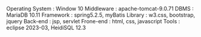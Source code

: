 
Operating System : Window 10
Middleware : apache-tomcat-9.0.71
DBMS : MariaDB 10.11
Framework : spring5.2.5, myBatis
Library : w3.css, bootstrap, jquery
Back-end : jsp, servlet
Frone-end : html, css, javascript
Tools : eclipse 2023-03, HeidiSQL 12.3
